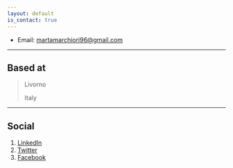 ```yaml
---
layout: default
is_contact: true
---
```


* Email: martamarchiori96@gmail.com

---

## Based at

> Livorno
>
> Italy

---

## Social

1. [LinkedIn](www.linkedin.com/in/marta-marchiori-manerba)
2. [Twitter](https://twitter.com/Marta_W111)
3. [Facebook](https://www.facebook.com/marta.b.marchiori/)

